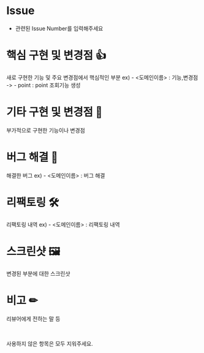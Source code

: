 # Issue
- 관련된 Issue Number를 입력해주세요

# 핵심 구현 및 변경점 👍
 새로 구현한 기능 및 주요 변경점에서 핵심적인 부분
 ex) - <도메인이름> : 기능,변경점 -> - point : point 조회기능 생성

# 기타 구현 및 변경점 👏
 부가적으로 구현한 기능이나 변경점
 
# 버그 해결 💊
 해결한 버그
 ex) - <도메인이름> : 버그 해결
 
# 리팩토링 🛠
 리팩토링 내역
 ex) - <도메인이름> : 리팩토링 내역
 
# 스크린샷 🖼
 변경된 부분에 대한 스크린샷
 
# 비고 ✏
 리뷰어에게 전하는 말 등
 
 <br>
 
 사용하지 않은 항목은 모두 지워주세요.
